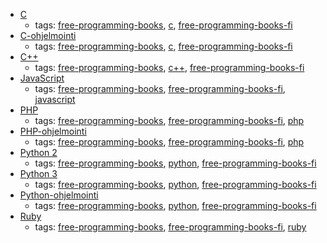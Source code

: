 * [C](https://fi.wikibooks.org/wiki/C)
    * tags: [free-programming-books](../tags/free-programming-books.md), [c](../tags/c.md), [free-programming-books-fi](../tags/free-programming-books-fi.md)
* [C-ohjelmointi](http://www.ohjelmointiputka.net/oppaat/opas.php?tunnus=c_esittaja)
    * tags: [free-programming-books](../tags/free-programming-books.md), [c](../tags/c.md), [free-programming-books-fi](../tags/free-programming-books-fi.md)
* [C++](https://fi.wikibooks.org/wiki/C%2B%2B)
    * tags: [free-programming-books](../tags/free-programming-books.md), [c++](../tags/c++.md), [free-programming-books-fi](../tags/free-programming-books-fi.md)
* [JavaScript](https://fi.wikibooks.org/wiki/JavaScript)
    * tags: [free-programming-books](../tags/free-programming-books.md), [free-programming-books-fi](../tags/free-programming-books-fi.md), [javascript](../tags/javascript.md)
* [PHP](https://fi.wikibooks.org/wiki/PHP)
    * tags: [free-programming-books](../tags/free-programming-books.md), [free-programming-books-fi](../tags/free-programming-books-fi.md), [php](../tags/php.md)
* [PHP-ohjelmointi](http://www.ohjelmointiputka.net/oppaat/opas.php?tunnus=php_01)
    * tags: [free-programming-books](../tags/free-programming-books.md), [free-programming-books-fi](../tags/free-programming-books-fi.md), [php](../tags/php.md)
* [Python 2](https://fi.wikibooks.org/wiki/Python_2)
    * tags: [free-programming-books](../tags/free-programming-books.md), [python](../tags/python.md), [free-programming-books-fi](../tags/free-programming-books-fi.md)
* [Python 3](https://fi.wikibooks.org/wiki/Python_3)
    * tags: [free-programming-books](../tags/free-programming-books.md), [python](../tags/python.md), [free-programming-books-fi](../tags/free-programming-books-fi.md)
* [Python-ohjelmointi](http://www.ohjelmointiputka.net/oppaat/opas.php?tunnus=python3_01)
    * tags: [free-programming-books](../tags/free-programming-books.md), [python](../tags/python.md), [free-programming-books-fi](../tags/free-programming-books-fi.md)
* [Ruby](https://fi.wikibooks.org/wiki/Ruby)
    * tags: [free-programming-books](../tags/free-programming-books.md), [free-programming-books-fi](../tags/free-programming-books-fi.md), [ruby](../tags/ruby.md)
